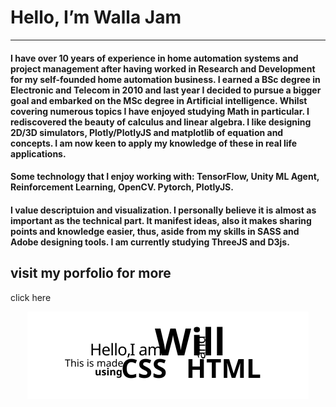<h1>  Hello, I’m Walla Jam </h1>
<hr>
<h4>
I have over 10 years of experience in home automation systems and project management after having worked in Research and Development for my self-founded home automation business. I earned a BSc degree in Electronic and Telecom in 2010 and last year I decided to pursue a bigger goal and embarked on the MSc degree in Artificial intelligence. Whilst covering numerous topics I have enjoyed studying Math in particular. I rediscovered the beauty of calculus and linear algebra. I like designing 2D/3D simulators, Plotly/PlotlyJS and matplotlib of equation and concepts. I am now keen to apply my knowledge of these in real life applications.
</h4>
<h4 >
Some technology that I enjoy working with: TensorFlow, Unity ML Agent, Reinforcement Learning, OpenCV. Pytorch, PlotlyJS.  
</h4>
<h4 >
I value descriptuion and visualization. I personally believe it is almost as important as the technical part. It manifest ideas, also it makes sharing points and knowledge easier, thus, aside from my skills in SASS and Adobe designing tools. I am currently studying ThreeJS and D3js.
</h4>
<h2> visit my porfolio for more </h2>
<a target='wlaa41.github.io/Portfolio/'> click here</a>

<p align="center">
<img src="./intro.svg" alt="" />
</p>
<!---
wlaa41/wlaa41 is a ✨ special ✨ repository because its `README.md` (this file) appears on your GitHub profile.
You can click the Preview link to take a look at your changes.
--->

